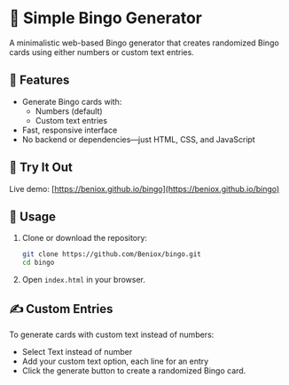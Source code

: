 # 🎱 Simple Bingo Generator

A minimalistic web-based Bingo generator that creates randomized Bingo cards using either numbers or custom text entries.

## 🧩 Features

- Generate Bingo cards with:
  - Numbers (default)
  - Custom text entries
- Fast, responsive interface
- No backend or dependencies—just HTML, CSS, and JavaScript

## 🚀 Try It Out

Live demo: [https://beniox.github.io/bingo](https://beniox.github.io/bingo)

## 📂 Usage

1. Clone or download the repository:
   ```bash
   git clone https://github.com/Beniox/bingo.git
   cd bingo
   ```
2. Open `index.html` in your browser.

## ✍️ Custom Entries

To generate cards with custom text instead of numbers:

- Select Text instead of number
- Add your custom text option, each line for an entry
- Click the generate button to create a randomized Bingo card.
